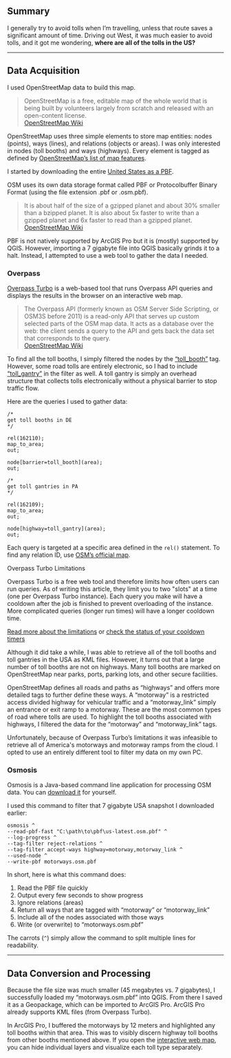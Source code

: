 ## Summary

I generally try to avoid tolls when I’m travelling, unless that route saves a significant amount of time. Driving out West, it was much easier to avoid tolls, and it got me wondering, **where are all of the tolls in the US?**

---

## Data Acquisition

I used OpenStreetMap data to build this map. 

> OpenStreetMap is a free, editable map of the whole world that is being built by volunteers largely from scratch and released with an open-content license.  
> [OpenStreetMap Wiki](https://wiki.openstreetmap.org/wiki/About_OpenStreetMap)

OpenStreetMap uses three simple elements to store map entities: nodes (points), ways (lines), and relations (objects or areas). I was only interested in nodes (toll booths) and ways (highways). Every element is tagged as defined by [OpenStreetMap’s list of map features](https://wiki.openstreetmap.org/wiki/Map_features).

I started by downloading the entire [United States as a PBF](https://download.geofabrik.de/north-america/us.html).

OSM uses its own data storage format called PBF or Protocolbuffer Binary Format (using the file extension .pbf or .osm.pbf).

> It is about half of the size of a gzipped planet and about 30% smaller than a bzipped planet. It is also about 5x faster to write than a gzipped planet and 6x faster to read than a gzipped planet.  
> [OpenStreetMap Wiki](https://wiki.openstreetmap.org/wiki/PBF_Format)

PBF is not natively supported by ArcGIS Pro but it is (mostly) supported by QGIS. However, importing a 7 gigabyte file into QGIS basically grinds it to a halt. Instead, I attempted to use a web tool to gather the data I needed.

### Overpass

[Overpass Turbo](https://overpass-turbo.eu/) is a web-based tool that runs Overpass API queries and displays the results in the browser on an interactive web map. 

> The Overpass API (formerly known as OSM Server Side Scripting, or OSM3S before 2011) is a read-only API that serves up custom selected parts of the OSM map data. It acts as a database over the web: the client sends a query to the API and gets back the data set that corresponds to the query.  
> [OpenStreetMap Wiki](https://wiki.openstreetmap.org/wiki/Overpass_API)

To find all the toll booths, I simply filtered the nodes by the [“toll_booth”](https://wiki.openstreetmap.org/wiki/Tag:barrier%3Dtoll_booth) tag. However, some road tolls are entirely electronic, so I had to include [“toll_gantry”](https://wiki.openstreetmap.org/wiki/Tag:highway%3Dtoll_gantry) in the filter as well. A toll gantry is simply an overhead structure that collects tolls electronically without a physical barrier to stop traffic flow.

Here are the queries I used to gather data:

```overpass
/*
get toll booths in DE
*/

rel(162110);
map_to_area;
out;

node[barrier=toll_booth](area);
out;
```
```overpass
/*
get toll gantries in PA
*/

rel(162109);
map_to_area;
out;

node[highway=toll_gantry](area);
out;
```

Each query is targeted at a specific area defined in the `rel()` statement. To find any relation ID, use [OSM’s official map](https://www.openstreetmap.org/#map=5/39.298/-95.142).

<aside>
<p>Overpass Turbo Limitations</p>
<p>Overpass Turbo is a free web tool and therefore limits how often users can run queries. As of writing this article, they limit you to two "slots" at a time (one per Overpass Turbo instance). Each query you make will have a cooldown after the job is finished to prevent overloading of the instance. More complicated queries (longer run times) will have a longer cooldown time.</p>
<p><a href="https://dev.overpass-api.de/overpass-doc/en/preface/commons.html">Read more about the limitations</a> or <a href="https://overpass-api.de/api/status">check the status of your cooldown timers</a></p>
</aside>

Although it did take a while, I was able to retrieve all of the toll booths and toll gantries in the USA as KML files. However, it turns out that a large number of toll booths are not on highways. Many toll booths are marked on OpenStreetMap near parks, ports, parking lots, and other secure facilities. 

OpenStreetMap defines all roads and paths as “highways” and offers more detailed tags to further define these ways. A “motorway” is a restricted access divided highway for vehicular traffic and a “motorway_link” simply an entrance or exit ramp to a motorway. These are the most common types of road where tolls are used. To highlight the toll booths associated with highways, I filtered the data for the “motorway” and “motorway_link” tags. 

Unfortunately, because of Overpass Turbo’s limitations it was infeasible to retrieve all of America's motorways and motorway ramps from the cloud. I opted to use an entirely different tool to filter my data on my own PC.

### Osmosis

Osmosis is a Java-based command line application for processing OSM data. You can [download it](https://github.com/openstreetmap/osmosis/releases/latest) for yourself.

I used this command to filter that 7 gigabyte USA snapshot I downloaded earlier:

```osmosis
osmosis ^
--read-pbf-fast "C:\path\to\pbf\us-latest.osm.pbf" ^
--log-progress ^
--tag-filter reject-relations ^
--tag-filter accept-ways highway=motorway,motorway_link ^
--used-node ^
--write-pbf motorways.osm.pbf
```

In short, here is what this command does:
1. Read the PBF file quickly
2. Output every few seconds to show progress
3. Ignore relations (areas)
4. Return all ways that are tagged with “motorway” or “motorway_link”
5. Include all of the nodes associated with those ways
6. Write (or overwrite) to “motorways.osm.pbf”

The carrots (`^`) simply allow the command to split multiple lines for readability.

---

## Data Conversion and Processing

Because the file size was much smaller (45 megabytes vs. 7 gigabytes), I successfully loaded my “motorways.osm.pbf” into QGIS. From there I saved it as a Geopackage, which can be imported to ArcGIS Pro. ArcGIS Pro already supports KML files (from Overpass Turbo).

In ArcGIS Pro, I buffered the motorways by 12 meters and highlighted any toll booths within that area. This was to visibly discern highway toll booths from other booths mentioned above. If you open the [interactive web map](/webmaps/us-toll-booths/), you can hide individual layers and visualize each toll type separately.


